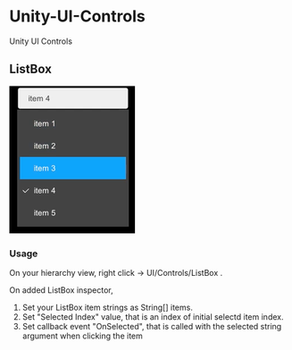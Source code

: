 # Unity-UI-Controls
Unity UI Controls

## ListBox
![ListBox](Documents/Images/ListBox.png)



### Usage
On your hierarchy view, 
right click -> UI/Controls/ListBox .

On added ListBox inspector,

1. Set your ListBox item strings as String[] items.
2. Set "Selected Index" value, that is an index of initial selectd item index.
3. Set callback event "OnSelected", that is called with the selected string argument when clicking the item
